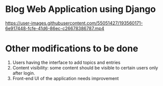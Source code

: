 # Blog Web Application using Django


https://user-images.githubusercontent.com/55051427/193560171-6e917448-fcfe-41d6-86ec-c26678386787.mp4

# Other modifications to be done
1. Users having the interface to add topics and entries
2. Content visibility: some content should be visible to certain users only after login.
3. Front-end UI of the application needs improvement
